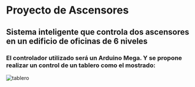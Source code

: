 # Proyecto de Ascensores

## Sistema inteligente que controla dos ascensores en un edificio de oficinas de 6 niveles

### El controlador utilizado será un Arduino Mega. Y se propone realizar un control de un tablero como el mostrado:
![tablero](https://user-images.githubusercontent.com/70342537/109728738-2cf83000-7b8d-11eb-8fda-3a15807cda11.png?raw=true)
